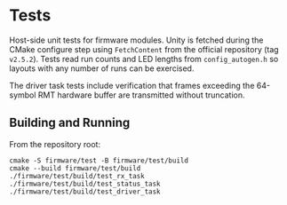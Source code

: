 # Tests

Host-side unit tests for firmware modules. Unity is fetched during the CMake configure step using `FetchContent` from the official repository (tag `v2.5.2`). Tests read run counts and LED lengths from `config_autogen.h` so layouts with any number of runs can be exercised.

The driver task tests include verification that frames exceeding the 64-symbol RMT hardware buffer are transmitted without truncation.

## Building and Running

From the repository root:

```
cmake -S firmware/test -B firmware/test/build
cmake --build firmware/test/build
./firmware/test/build/test_rx_task
./firmware/test/build/test_status_task
./firmware/test/build/test_driver_task
```

